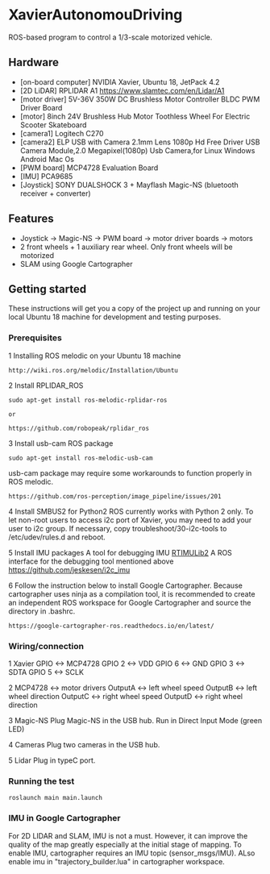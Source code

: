 # XavierAutonomouDriving
ROS-based program to control a 1/3-scale motorized vehicle.

## Hardware
* [on-board computer] NVIDIA Xavier, Ubuntu 18, JetPack 4.2
* [2D LiDAR] RPLIDAR A1 https://www.slamtec.com/en/Lidar/A1
* [motor driver] 5V-36V 350W DC Brushless Motor Controller BLDC PWM Driver Board
* [motor] 8inch 24V Brushless Hub Motor Toothless Wheel For Electric Scooter Skateboard
* [camera1] Logitech C270
* [camera2] ELP USB with Camera 2.1mm Lens 1080p Hd Free Driver USB Camera Module,2.0 Megapixel(1080p) Usb Camera,for Linux Windows Android Mac Os
* [PWM board] MCP4728 Evaluation Board
* [IMU] PCA9685
* [Joystick] SONY DUALSHOCK 3 + Mayflash Magic-NS (bluetooth receiver + converter)

## Features
* Joystick -> Magic-NS -> PWM board -> motor driver boards -> motors
* 2 front wheels + 1 auxiliary rear wheel. Only front wheels will be motorized
* SLAM using Google Cartographer 

## Getting started
These instructions will get you a copy of the project up and running on your local Ubuntu 18 machine for development and testing purposes.


### Prerequisites
1 Installing ROS melodic on your Ubuntu 18 machine
```
http://wiki.ros.org/melodic/Installation/Ubuntu
```
2 Install RPLIDAR_ROS
```
sudo apt-get install ros-melodic-rplidar-ros

or

https://github.com/robopeak/rplidar_ros
```
3 Install usb-cam ROS package
```
sudo apt-get install ros-melodic-usb-cam
```
usb-cam package may require some workarounds to function properly in ROS melodic.
```
https://github.com/ros-perception/image_pipeline/issues/201
```
4 Install SMBUS2 for Python2
ROS currently works with Python 2 only. To let non-root users to access i2c port of Xavier, you may need to add your user to i2c group. If necessary, copy troubleshoot/30-i2c-tools to /etc/udev/rules.d and reboot.

5 Install IMU packages
A tool for debugging IMU
[RTIMULib2](https://github.com/RTIMULib/RTIMULib2)
A ROS interface for the debugging tool mentioned above
https://github.com/jeskesen/i2c_imu

6 Follow the instruction below to install Google Cartographer. Because cartographer uses ninja as a compilation tool, it is recommended to create an independent ROS workspace for Google Cartographer and source the directory in .bashrc.
```
https://google-cartographer-ros.readthedocs.io/en/latest/
```


### Wiring/connection
1 Xavier GPIO <-> MCP4728
GPIO 2 <-> VDD
GPIO 6 <-> GND
GPIO 3 <-> SDTA
GPIO 5 <-> SCLK

2 MCP4728 <-> motor drivers
OutputA <-> left wheel speed
OutputB <-> left wheel direction
OutputC <-> right wheel speed
OutputD <-> right wheel direction

3 Magic-NS
Plug Magic-NS in the USB hub. Run in Direct Input Mode (green LED)

4 Cameras
Plug two cameras in the USB hub.

5 Lidar
Plug in typeC port.


### Running the test
```
roslaunch main main.launch
```

### IMU in Google Cartographer
For 2D LIDAR and SLAM, IMU is not a must. However, it can improve the quality of the map greatly especially at the initial stage of mapping. To enable IMU, cartographer requires an IMU topic (sensor_msgs/IMU).
ALso enable imu in "trajectory_builder.lua" in cartographer workspace.
